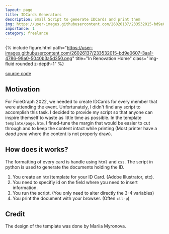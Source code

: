 ```yaml
---
layout: page
title: IDCards Generators
description: Small Script to generate IDCards and print them
img: https://user-images.githubusercontent.com/26026137/233532015-bd9e0607-3aa1-4786-99a0-5040b3a5d350.png
importance: 1
category: freelance
---
```



{% include figure.html path="https://user-images.githubusercontent.com/26026137/233532015-bd9e0607-3aa1-4786-99a0-5040b3a5d350.png" title="In Renovation Home" class="img-fluid rounded z-depth-1" %}

[source code](https://github.com/bolducke/idcards_generator)

## Motivation

For FoieGraph 2022, we needed to create IDCards for every member that were attending the event. Unfortunately, I didn't find any script to accomplish this task. I decided to provide my script so that anyone can inspire themself to waste as little time as possible. In the template `template/page.htm`, I fined-tune the margin that would be easier to cut through and to keep the content intact while printing (Most printer have a *dead zone* where the content is not properly draw).

## How does it works?

The formatting of every card is handle using `html` and `css`. The script in python is used to generate the documents holding the ID.

1. You create an `html`template for your ID Card. (Adobe Illustrator, etc).
2. You need to specifiy id on the field where you need to insert information.
3. You run the script. (You only need to alter directly the 3-4 variables)
4. You print the document with your browser. (Often `ctl-p`)

## Credit

The design of the template was done by Mariia Myronova. 